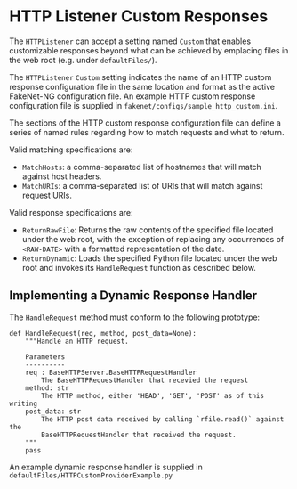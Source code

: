 # HTTP Listener Custom Responses

The `HTTPListener` can accept a setting named `Custom` that enables
customizable responses beyond what can be achieved by emplacing files in the
web root (e.g. under `defaultFiles/`).

The `HTTPListener` `Custom` setting indicates the name of an HTTP custom
response configuration file in the same location and format as the active
FakeNet-NG configuration file. An example HTTP custom response configuration
file is supplied in `fakenet/configs/sample_http_custom.ini`.

The sections of the HTTP custom response configuration file can define a series
of named rules regarding how to match requests and what to return.

Valid matching specifications are:
* `MatchHosts`: a comma-separated list of hostnames that will match against
  host headers.
* `MatchURIs`: a comma-separated list of URIs that will match against request
  URIs.

Valid response specifications are:
* `ReturnRawFile`: Returns the raw contents of the specified file located under
  the web root, with the exception of replacing any occurrences of `<RAW-DATE>`
  with a formatted representation of the date.
* `ReturnDynamic`: Loads the specified Python file located under the web root
  and invokes its `HandleRequest` function as described below.


## Implementing a Dynamic Response Handler

The `HandleRequest` method must conform to the following prototype:

```
def HandleRequest(req, method, post_data=None):
	"""Handle an HTTP request.

	Parameters
	----------
	req : BaseHTTPServer.BaseHTTPRequestHandler
		The BaseHTTPRequestHandler that recevied the request
	method: str
		The HTTP method, either 'HEAD', 'GET', 'POST' as of this writing
	post_data: str
		The HTTP post data received by calling `rfile.read()` against the
		BaseHTTPRequestHandler that received the request.
	"""
	pass
```

An example dynamic response handler is supplied in
`defaultFiles/HTTPCustomProviderExample.py`

